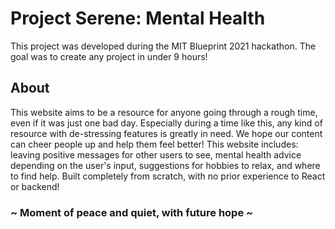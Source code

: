 # Project Serene: Mental Health
This project was developed during the MIT Blueprint 2021 hackathon.
The goal was to create any project in under 9 hours!

## About
This website aims to be a resource for anyone going through a rough time, even if it was just one bad day. Especially during a time like this, any kind of resource with de-stressing features is greatly in need. We hope our content can cheer people up and help them feel better! This website includes: leaving positive messages for other users to see, mental health advice depending on the user's input, suggestions for hobbies to relax, and where to find help. Built completely from scratch, with no prior experience to React or backend!

### ~ Moment of peace and quiet, with future hope ~
